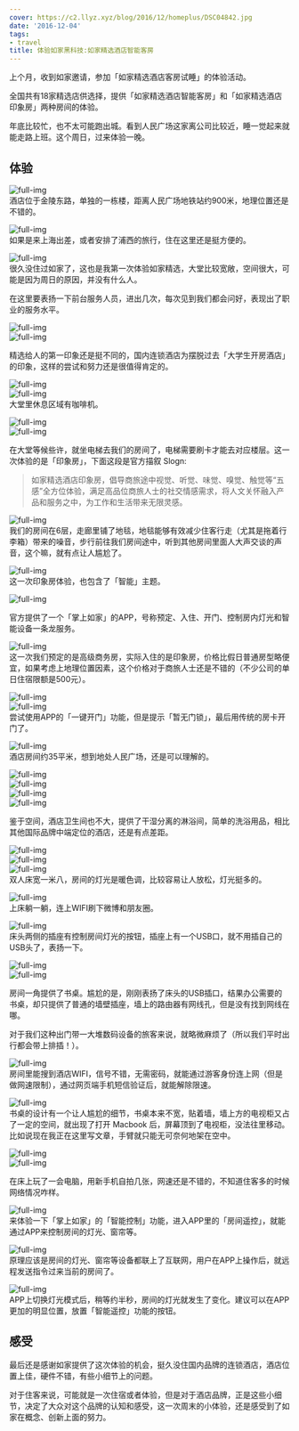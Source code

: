 ```yaml
---
cover: https://c2.llyz.xyz/blog/2016/12/homeplus/DSC04842.jpg
date: '2016-12-04'
tags:
- travel
title: 体验如家黑科技:如家精选酒店智能客房
---
```



上个月，收到如家邀请，参加「如家精选酒店客房试睡」的体验活动。

全国共有18家精选店供选择，提供「如家精选酒店智能客房」和「如家精选酒店印象房」两种房间的体验。

年底比较忙，也不太可能跑出城。看到人民广场这家离公司比较近，睡一觉起来就能走路上班。这个周日，过来体验一晚。

## 体验

![full-img](https://c2.llyz.xyz/blog/2016/12/homeplus/DSC04719.jpg)  
酒店位于金陵东路，单独的一栋楼，距离人民广场地铁站约900米，地理位置还是不错的。

![full-img](https://c2.llyz.xyz/blog/2016/12/homeplus/DSC04712.jpg)  
如果是来上海出差，或者安排了浦西的旅行，住在这里还是挺方便的。

![full-img](https://c2.llyz.xyz/blog/2016/12/homeplus/DSC04896.jpg)  
很久没住过如家了，这也是我第一次体验如家精选，大堂比较宽敞，空间很大，可能是因为周日的原因，并没有什么人。

在这里要表扬一下前台服务人员，进出几次，每次见到我们都会问好，表现出了职业的服务水平。

![full-img](https://c2.llyz.xyz/blog/2016/12/homeplus/DSC04909.jpg)  
![full-img](https://c2.llyz.xyz/blog/2016/12/homeplus/DSC04910.jpg)

精选给人的第一印象还是挺不同的，国内连锁酒店为摆脱过去「大学生开房酒店」的印象，这样的尝试和努力还是很值得肯定的。

![full-img](https://c2.llyz.xyz/blog/2016/12/homeplus/DSC04885.jpg)  
![full-img](https://c2.llyz.xyz/blog/2016/12/homeplus/DSC04918.jpg)  
大堂里休息区域有咖啡机。

![full-img](https://c2.llyz.xyz/blog/2016/12/homeplus/DSC04876.jpg)  
![full-img](https://c2.llyz.xyz/blog/2016/12/homeplus/DSC04899.jpg)

在大堂等候些许，就坐电梯去我们的房间了，电梯需要刷卡才能去对应楼层。这一次体验的是「印象房」，下面这段是官方描叙 Slogn:

> 如家精选酒店印象房，倡导商旅途中视觉、听觉、味觉、嗅觉、触觉等“五感”全方位体验，满足高品位商旅人士的社交情感需求，将人文关怀融入产品和服务之中，为工作和生活带来无限灵感。

![full-img](https://c2.llyz.xyz/blog/2016/12/homeplus/DSC04725.jpg)  
我们的房间在6层，走廊里铺了地毯，地毯能够有效减少住客行走（尤其是拖着行李箱）带来的噪音，步行前往我们房间途中，听到其他房间里面人大声交谈的声音，这个嘛，就有点让人尴尬了。

![full-img](https://c2.llyz.xyz/blog/2016/12/homeplus/DSC04847.jpg)  
这一次印象房体验，也包含了「智能」主题。

![full-img](https://c2.llyz.xyz/blog/2016/12/homeplus/rujia1.jpg)

官方提供了一个「掌上如家」的APP，号称预定、入住、开门、控制房内灯光和智能设备一条龙服务。

![full-img](https://c2.llyz.xyz/blog/2016/12/homeplus/DSC04827.jpg)  
这一次我们预定的是高级商务房，实际入住的是印象房，价格比假日普通房型略便宜，如果考虑上地理位置因素，这个价格对于商旅人士还是不错的（不少公司的单日住宿限额是500元）。

![full-img](https://c2.llyz.xyz/blog/2016/12/homeplus/rujia2.gif)  
![full-img](https://c2.llyz.xyz/blog/2016/12/homeplus/DSC04864.jpg)  
尝试使用APP的「一键开门」功能，但是提示「暂无门锁」，最后用传统的房卡开门了。

![full-img](https://c2.llyz.xyz/blog/2016/12/homeplus/DSC04752.jpg)  
酒店房间约35平米，想到地处人民广场，还是可以理解的。

![full-img](https://c2.llyz.xyz/blog/2016/12/homeplus/DSC04733.jpg)  
![full-img](https://c2.llyz.xyz/blog/2016/12/homeplus/DSC04750.jpg)  
![full-img](https://c2.llyz.xyz/blog/2016/12/homeplus/DSC04735.jpg)  
![full-img](https://c2.llyz.xyz/blog/2016/12/homeplus/DSC04746.jpg)

鉴于空间，酒店卫生间也不大，提供了干湿分离的淋浴间，简单的洗浴用品，相比其他国际品牌中端定位的酒店，还是有点差距。

![full-img](https://c2.llyz.xyz/blog/2016/12/homeplus/DSC04759.jpg)  
![full-img](https://c2.llyz.xyz/blog/2016/12/homeplus/DSC04765.jpg)  
![full-img](https://c2.llyz.xyz/blog/2016/12/homeplus/DSC04769.jpg)  
双人床宽一米八，房间的灯光是暖色调，比较容易让人放松，灯光挺多的。

![full-img](https://c2.llyz.xyz/blog/2016/12/homeplus/gif1.gif)  
上床躺一躺，连上WIFI刷下微博和朋友圈。

![full-img](https://c2.llyz.xyz/blog/2016/12/homeplus/DSC04771.jpg)  
床头两侧的插座有控制房间灯光的按钮，插座上有一个USB口，就不用插自己的USB头了，表扬一下。

![full-img](https://c2.llyz.xyz/blog/2016/12/homeplus/DSC04786.jpg)  
![full-img](https://c2.llyz.xyz/blog/2016/12/homeplus/DSC04813.jpg)

房间一角提供了书桌。尴尬的是，刚刚表扬了床头的USB插口，结果办公需要的书桌，却只提供了普通的墙壁插座，墙上的路由器有网线孔，但是没有找到网线在哪。

对于我们这种出门带一大堆数码设备的旅客来说，就略微麻烦了（所以我们平时出行都会带上排插！）。

![full-img](https://c2.llyz.xyz/blog/2016/12/homeplus/DSC04795.jpg)  
房间里能搜到酒店WIFI，信号不错，无需密码，就能通过游客身份连上网（但是做网速限制），通过网页端手机短信验证后，就能解除限速。

![full-img](https://c2.llyz.xyz/blog/2016/12/homeplus/DSC04817.jpg)  
书桌的设计有一个让人尴尬的细节，书桌本来不宽，贴着墙，墙上方的电视柜又占了一定的空间，就出现了打开 Macbook 后，屏幕顶到了电视柜，没法往里移动。比如说现在我正在这里写文章，手臂就只能无可奈何地架在空中。

![full-img](https://c2.llyz.xyz/blog/2016/12/homeplus/DSC04842.jpg)  
![full-img](https://c2.llyz.xyz/blog/2016/12/homeplus/DSC04845.jpg)

在床上玩了一会电脑，用新手机自拍几张，网速还是不错的，不知道住客多的时候网络情况咋样。

![full-img](https://c2.llyz.xyz/blog/2016/12/homeplus/DSC04852.jpg)  
来体验一下「掌上如家」的「智能控制」功能，进入APP里的「房间遥控」，就能通过APP来控制房间的灯光、窗帘等。

![full-img](https://c2.llyz.xyz/blog/2016/12/homeplus/ru3.jpg)  
原理应该是房间的灯光、窗帘等设备都联上了互联网，用户在APP上操作后，就远程发送指令过来当前的房间了。

![full-img](https://c2.llyz.xyz/blog/2016/12/homeplus/rujia3.gif)  
APP上切换灯光模式后，稍等约半秒，房间的灯光就发生了变化。建议可以在APP更加的明显位置，放置「智能遥控」功能的按钮。

## 感受

最后还是感谢如家提供了这次体验的机会，挺久没住国内品牌的连锁酒店，酒店位置上佳，硬件不错，有些小细节上的问题。

对于住客来说，可能就是一次住宿或者体验，但是对于酒店品牌，正是这些小细节，决定了大众对这个品牌的认知和感受，这一次周末的小体验，还是感受到了如家在概念、创新上面的努力。
